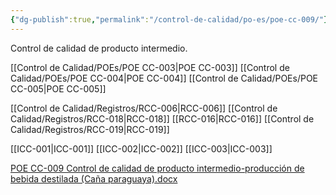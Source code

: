 ```yaml
---
{"dg-publish":true,"permalink":"/control-de-calidad/po-es/poe-cc-009/"}
---
```


Control de calidad de producto intermedio.

[[Control de Calidad/POEs/POE CC-003\|POE CC-003]]
[[Control de Calidad/POEs/POE CC-004\|POE CC-004]]
[[Control de Calidad/POEs/POE CC-005\|POE CC-005]]

[[Control de Calidad/Registros/RCC-006\|RCC-006]]
[[Control de Calidad/Registros/RCC-018\|RCC-018]]
[[RCC-016\|RCC-016]]
[[Control de Calidad/Registros/RCC-019\|RCC-019]]

[[ICC-001\|ICC-001]]
[[ICC-002\|ICC-002]]
[[ICC-003\|ICC-003]]


 [POE CC-009 Control de calidad de producto intermedio-producción de bebida destilada (Caña paraguaya).docx](https://drive.google.com/open?id=1ff8tcKAnk4lNw8q-z6ySjN6Yv-eMGVg_&usp=drive_copy) 